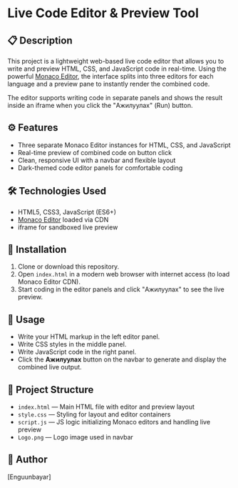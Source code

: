 # Live Code Editor & Preview Tool

## 📋 Description
This project is a lightweight web-based live code editor that allows you to write and preview HTML, CSS, and JavaScript code in real-time. Using the powerful [Monaco Editor](https://microsoft.github.io/monaco-editor/), the interface splits into three editors for each language and a preview pane to instantly render the combined code.

The editor supports writing code in separate panels and shows the result inside an iframe when you click the "Ажилуулах" (Run) button.

## ⚙️ Features
- Three separate Monaco Editor instances for HTML, CSS, and JavaScript
- Real-time preview of combined code on button click
- Clean, responsive UI with a navbar and flexible layout
- Dark-themed code editor panels for comfortable coding

## 🛠 Technologies Used
- HTML5, CSS3, JavaScript (ES6+)
- [Monaco Editor](https://microsoft.github.io/monaco-editor/) loaded via CDN
- iframe for sandboxed live preview

## 🚀 Installation
1. Clone or download this repository.
2. Open `index.html` in a modern web browser with internet access (to load Monaco Editor CDN).
3. Start coding in the editor panels and click "Ажилуулах" to see the live preview.

## 📖 Usage
- Write your HTML markup in the left editor panel.
- Write CSS styles in the middle panel.
- Write JavaScript code in the right panel.
- Click the **Ажилуулах** button on the navbar to generate and display the combined live output.

## 📝 Project Structure

- `index.html` — Main HTML file with editor and preview layout  
- `style.css` — Styling for layout and editor containers  
- `script.js` — JS logic initializing Monaco editors and handling live preview  
- `Logo.png` — Logo image used in navbar

## 👤 Author
[Enguunbayar] 
